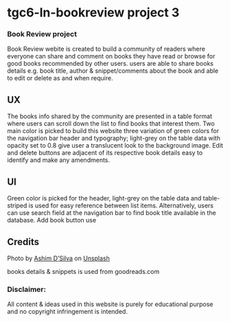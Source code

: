 # tgc6-ln-bookreview project 3
### Book Review project

Book Review webite is created to build a community of readers where everyone can share and comment on books they have read or browse for good books recommended by other users. 
users are able to share books details e.g. book title, author & snippet/comments about the book and able to edit or delete as and when require.

## UX
The books info shared by the community are presented in a table format where users can scroll down the list to find books that interest them. 
Two main color is picked to build this website three variation of green colors for the navigation bar header and typography; light-grey on the table data with opacity set to 0.8 give user a translucent look to the background image. Edit and delete buttons are adjacent of its respective book details easy to identify and make any amendments. 

## UI
Green color is picked for the header, light-grey on the table data and table-striped is used for easy reference between list items.
Alternatively, users can use search field at the navigation bar to find book title available in the database.
Add book button use 

## Credits
<span>Photo by <a href="https://unsplash.com/@randomlies?utm_source=unsplash&amp;utm_medium=referral&amp;utm_content=creditCopyText">Ashim D’Silva</a> on <a href="https://unsplash.com/s/photos/book-cover?utm_source=unsplash&amp;utm_medium=referral&amp;utm_content=creditCopyText">Unsplash</a></span>

books details & snippets is used from goodreads.com

### Disclaimer:

All content & ideas used in this website is purely for educational purpose and no copyright infringement is intended.
